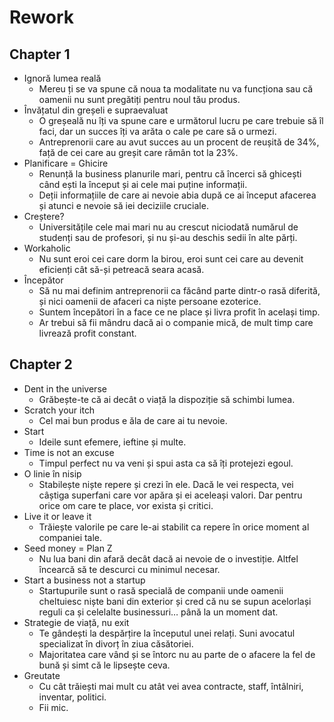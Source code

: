 # Rework

## Chapter 1
  
  * Ignoră lumea reală
    * Mereu ți se va spune că noua ta modalitate nu va funcționa sau că oamenii nu sunt pregătiți pentru noul tău produs.
  * Învățatul din greșeli e supraevaluat
    * O greșeală nu îți va spune care e următorul lucru pe care trebuie să îl faci, dar un succes îți va arăta o cale pe care să o urmezi.
    * Antreprenorii care au avut succes au un procent de reușită de 34%, față de cei care au greșit care rămân tot la 23%.
  * Planificare = Ghicire
    * Renunță la business planurile mari, pentru că încerci să ghicești când ești la început și ai cele mai puține informații.
    * Deții informațiile de care ai nevoie abia după ce ai început afacerea și atunci e nevoie să iei deciziile cruciale.
  * Creștere?
    * Universitățile cele mai mari nu au crescut niciodată numărul de studenți sau de profesori, și nu și-au deschis sedii în alte părți.
  * Workaholic
    * Nu sunt eroi cei care dorm la birou, eroi sunt cei care au devenit eficienți cât să-și petreacă seara acasă.
  * Începător
    * Să nu mai definim antreprenorii ca făcând parte dintr-o rasă diferită, și nici oamenii de afaceri ca niște persoane ezoterice.
    * Suntem începători în a face ce ne place și livra profit în același timp.
    * Ar trebui să fii mândru dacă ai o companie mică, de mult timp care livrează profit constant.

## Chapter 2

  * Dent in the universe
    * Grăbește-te că ai decât o viață la dispoziție să schimbi lumea.
  * Scratch your itch
    * Cel mai bun produs e ăla de care ai tu nevoie.
  * Start
    * Ideile sunt efemere, ieftine și multe.
  * Time is not an excuse
    * Timpul perfect nu va veni și spui asta ca să îți protejezi egoul.
  * O linie în nisip
    * Stabilește niște repere și crezi în ele. Dacă le vei respecta, vei câștiga superfani care vor apăra și ei aceleași valori. Dar pentru orice om care te place, vor exista și critici.
  * Live it or leave it
    * Trăiește valorile pe care le-ai stabilit ca repere în orice moment al companiei tale.
  * Seed money = Plan Z
    * Nu lua bani din afară decât dacă ai nevoie de o investiție. Altfel încearcă să te descurci cu minimul necesar.
  * Start a business not a startup
    * Startupurile sunt o rasă specială de companii unde oamenii cheltuiesc niște bani din exterior și cred că nu se supun acelorlași reguli ca și celelalte businessuri… până la un moment dat.
  * Strategie de viață, nu exit
    * Te gândești la despărțire la începutul unei relați. Suni avocatul specializat în divorț în ziua căsătoriei.
    * Majoritatea care vând și se întorc nu au parte de o afacere la fel de bună și simt că le lipsește ceva.
  * Greutate
    * Cu cât trăiești mai mult cu atât vei avea contracte, staff, întâlniri, inventar, politici.
    * Fii mic.
